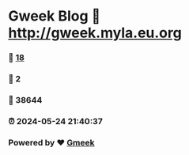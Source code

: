 # Gweek Blog :link: http://gweek.myla.eu.org 
### :page_facing_up: [18](http://gweek.myla.eu.org/tag.html) 
### :speech_balloon: 2 
### :hibiscus: 38644 
### :alarm_clock: 2024-05-24 21:40:37 
### Powered by :heart: [Gmeek](https://github.com/Meekdai/Gmeek)

